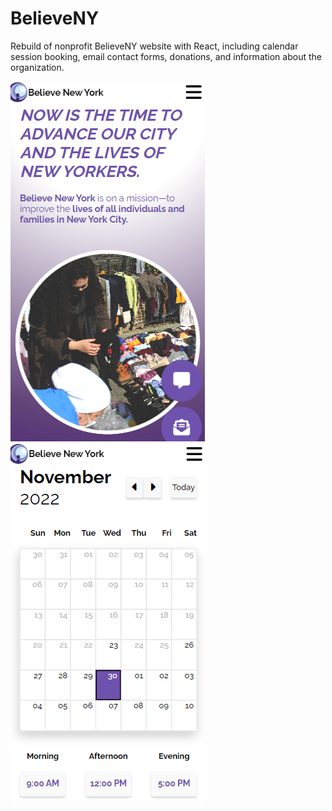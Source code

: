 # BelieveNY

Rebuild of nonprofit BelieveNY website with React, including calendar session booking, email contact forms, donations, and information about the organization. 

![Preview image](/images/previewSite.png)
![Preview image](/images/previewSite2.png)

